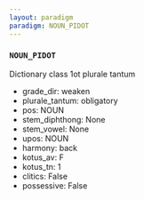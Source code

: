 ```yaml
---
layout: paradigm
paradigm: NOUN_PIDOT
---
```

### ` NOUN_PIDOT `

Dictionary class 1ot plurale tantum
* grade_dir: weaken
* plurale_tantum: obligatory
* pos: NOUN
* stem_diphthong: None
* stem_vowel: None
* upos: NOUN
* harmony: back
* kotus_av: F
* kotus_tn: 1
* clitics: False
* possessive: False
